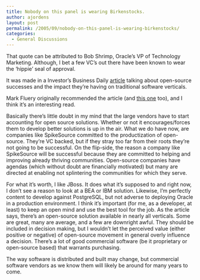 ```yaml
---
title: Nobody on this panel is wearing Birkenstocks.
author: ajordens
layout: post
permalink: /2005/09/nobody-on-this-panel-is-wearing-birkenstocks/
categories:
  - General Discussions
---
```

That quote can be attributed to Bob Shrimp, Oracle&#8217;s VP of Technology Marketing. Although, I bet a few VC&#8217;s out there have been known to wear the &#8216;hippie&#8217; seal of approval. 

It was made in a Investor&#8217;s Business Daily [article][1] talking about open-source successes and the impact they&#8217;re having on traditional software verticals. 

Mark Fluery originally recommended the article (and [this one][2] too), and I think it&#8217;s an interesting read. 

Basically there&#8217;s little doubt in my mind that the large vendors have to start accounting for open source solutions. Whether or not it encourages/forces them to develop better solutions is up in the air. What we do have now, are companies like SpikeSource committed to the productization of open-source. They&#8217;re VC backed, but if they stray too far from their roots they&#8217;re not going to be successful. On the flip-side, the reason a company like SpikeSource will be successful because they are committed to helping and improving already thriving communities. Open-source companies have agendas (which without doubt are financially motivated) but many are directed at enabling not splintering the communities for which they serve. 

For what it&#8217;s worth, I like JBoss. It does what it&#8217;s supposed to and right now, I don&#8217;t see a reason to look at a BEA or IBM solution. Likewise, I&#8217;m perfectly content to develop against PostgreSQL, but not adverse to deploying Oracle in a production environment. I think it&#8217;s important (for me, as a developer, at least) to keep an open mind and use the best tool for the job. As the article says, there&#8217;s an open-source solution available in nearly all verticals. Some are great, many are average, and a few are downright awful. They should be included in decision making, but I wouldn&#8217;t let the perceived value (either positive or negative) of open-source movement in general overly influence a decision. There&#8217;s a lot of good commercial software (be it proprietary or open-source based) that warrants purchasing. 

The way software is distributed and built may change, but commercial software vendors as we know them will likely be around for many years to come.

 [1]: http://www.investors.com/editorial/IBDArticles.asp?artsec=16&#038;issue=20050921
 [2]: http://www.investors.com/editorial/IBDArticles.asp?artsec=16&#038;issue=20050920